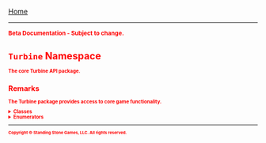 <a href="index">Home</a>
<hr/>
<sub style="color:red; font-weight:bold">Beta Documentation - Subject to change.<sub>

# `Turbine` Namespace
The core Turbine API package.

## Remarks
The Turbine package provides access to core game functionality.

<details>
<summary>Classes</summary>
<ul>
<li><a href="turbine.chat">Chat</a></li>
<li>Engine</li>
<li>LotroPluginManager</li>
<li>Object</li>
<li>Plugin</li>
<li>PluginData</li>
<li>PluginManager</li>
<li>Shell</li>
<li>ShellCommand</li> 
</ul>
</details>

<details>
<summary>Enumerators</summary>
<ul>
<li>ChatType</li>
<li>DataScope</li>
<li>Language</li>
</ul>
</details>

<hr/>
<sub>Copyright &copy; Standing Stone Games, LLC.  All rights reserved.</sub>